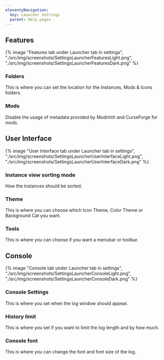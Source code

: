 ```yaml
---
eleventyNavigation:
  key: Launcher Settings
  parent: Help pages
--- 
```


## Features

<div class="row">
  <div class="column">
      {% image "Features tab under Launcher tab in settings", "./src/img/screenshots/SettingsLauncherFeaturesLight.png", "./src/img/screenshots/SettingsLauncherFeaturesDark.png" %}
  </div>
</div>

### Folders

<!-- TODO: add image of folder section -->

This is where you can set the location for the Instances, Mods & Icons folders.

### Mods

<!-- TODO: add image of mods section -->

Disable the usage of metadata provided by Modrinth and CurseForge for mods.

## User Interface

<div class="row">
  <div class="column">
      {% image "User Interface tab under Launcher tab in settings", "./src/img/screenshots/SettingsLauncherUserInterfaceLight.png", "./src/img/screenshots/SettingsLauncherUserInterfaceDark.png" %}
  </div>
</div>

### Instance view sorting mode

<!-- TODO: add image of Instance view sorting mode section -->

How the instances should be sorted.

### Theme

<!-- TODO: add image of Theme section -->

This is where you can choose which Icon Theme, Color Theme or Background Cat you want.

### Tools

<!-- TODO: add image of Tools section -->

This is where you can choose if you want a menubar or toolbar.

## Console

<div class="row">
  <div class="column">
      {% image "Console tab under Launcher tab in settings", "./src/img/screenshots/SettingsLauncherConsoleLight.png", "./src/img/screenshots/SettingsLauncherConsoleDark.png" %}
  </div>
</div>

### Console Settings

<!-- TODO: add image of Console Settings section -->

This is where you set when the log window should appear.

### History limit

<!-- TODO: add image of History limit section -->

This is where you set if you want to limit the log length and by how much.

### Console font

<!-- TODO: add image of Console font section -->

This is where you can change the font and font size of the log.
